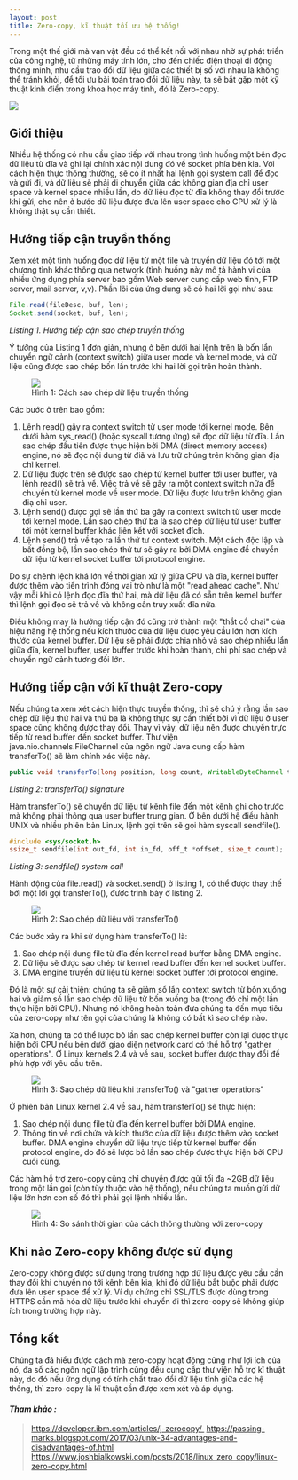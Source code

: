 ```yaml
---
layout: post
title: Zero-copy, kĩ thuật tối ưu hệ thống!
---
```


Trong một thế giới mà vạn vật đều có thể kết nối với nhau nhờ sự phát triển của công nghệ, từ những máy tính lớn, cho đến chiếc điện thoại di động thông minh, nhu cầu trao đổi dữ liệu giữa các thiết bị số với nhau là không thể tránh khỏi, để tối ưu bài toán trao đổi dữ liệu này, ta sẽ bắt gặp một kỹ thuật kinh điển trong khoa học máy tính, đó là Zero-copy.

![](/img/Mar_2019/zero-copy/b.gif)

## Giới thiệu

Nhiều hệ thống có nhu cầu giao tiếp với nhau trong tình huống một bên đọc dữ liệu từ đĩa và ghi lại chính xác nội dung đó về socket phía bên kia. Với cách hiện thực thông thường, sẽ có ít nhất hai lệnh gọi system call để đọc và gửi đi, và dữ liệu sẽ phải di chuyển giữa các không gian địa chỉ user space và kernel space nhiều lần, do dữ liệu đọc từ đĩa không thay đổi trước khi gửi, cho nên ở bước dữ liệu được đưa lên user space cho CPU xử lý là không thật sự cần thiết.

## Hướng tiếp cận truyền thống

Xem xét một tình huống đọc dữ liệu từ một file và truyền dữ liệu đó tới một chương tình khác thông qua network (tình huống này mô tả hành vi của nhiều ứng dụng phía server bao gồm Web server cung cấp web tĩnh, FTP server, mail server, v,v). Phần lõi của ứng dụng sẽ có hai lời gọi như sau:

```java
File.read(fileDesc, buf, len);
Socket.send(socket, buf, len);
```
*Listing 1. Hướng tiếp cận sao chép truyền thống*

Ý tưởng của Listing 1 đơn giản, nhưng ở bên dưới hai lệnh trên là bốn lần chuyển ngữ cảnh (context switch) giữa user mode và kernel mode, và dữ liệu cũng được sao chép bốn lần trước khi hai lời gọi trên hoàn thành.

<figure>
  <img src="/img/Mar_2019/zero-copy/hinh1.png">
  <figcaption>Hình 1: Cách sao chép dữ liệu truyền thống</figcaption>
</figure>

Các bước ở trên bao gồm:

1. Lệnh read() gây ra context switch từ user mode tới kernel mode. Bên dưới hàm sys_read() (hoặc syscall tương ứng) sẽ đọc dữ liệu từ đĩa. Lần sao chép đầu tiên được thực hiện bởi DMA (direct memory access) engine, nó sẽ đọc nội dung từ điã và lưu trữ chúng trên không gian địa chỉ kernel.
2. Dữ liệu được trên sẽ được sao chép từ kernel buffer tới user buffer, và lênh read() sẽ trả về. Việc trả về sẽ gây ra một context switch nữa để chuyển từ kernel mode về user mode. Dữ liệu được lưu trên không gian điạ chỉ user.
3. Lệnh send() được gọi sẽ lần thứ ba gây ra context switch từ user mode tới kernel mode. Lần sao chép thứ ba là sao chép dữ liệu từ user buffer tới một kernel buffer khác liên kết với socket đích.
4. Lệnh send() trả về tạo ra lần thứ tư context switch. Một cách độc lập và bất đồng bộ, lần sao chép thứ tư sẽ gây ra bởi DMA engine để chuyển dữ liệu từ kernel socket buffer tới protocol engine.


Do sự chênh lệch khá lớn về thời gian xử lý giữa CPU và đĩa, kernel buffer được thêm vào tiến trình đóng vai trò như là một "read ahead cache". Như vậy mỗi khi có lệnh đọc đĩa thứ hai, mà dữ liệu đã có sẵn trên kernel buffer thì lệnh gọi đọc sẽ trả về và không cần truy xuất đĩa nữa.

Điều không may là hướng tiếp cận đó cũng trở thành một "thắt cổ chai" của hiệu năng hệ thống nếu kích thước của dữ liệu được yêu cầu lớn hơn kích thước của kernel buffer. Dữ liệu sẽ phải được chia nhỏ và sao chép nhiều lần giữa đĩa, kernel buffer, user buffer trước khi hoàn thành, chi phí sao chép và chuyển ngữ cảnh tương đối lớn.

## Hướng tiếp cận với kĩ thuật Zero-copy

Nếu chúng ta xem xét cách hiện thực truyền thống, thì sẽ chú ý rằng lần sao chép dữ liệu thứ hai và thứ ba là không thực sự cần thiết bởi vì dữ liệu ở user space cũng không được thay đổi. Thay vì vậy, dữ liệu nên được chuyển trực tiếp từ read buffer đến socket buffer. Thư viện java.nio.channels.FileChannel của ngôn ngữ Java cung cấp hàm transferTo() sẽ làm chính xác việc này.

```java
public void transferTo(long position, long count, WritableByteChannel target);
```

*Listing 2: transferTo() signature*

Hàm transferTo() sẽ chuyển dữ liệu từ kênh file đến một kênh ghi cho trước mà không phải thông qua user buffer trung gian. Ở bên dưới hệ điều hành UNIX và nhiều phiên bản Linux, lệnh gọi trên sẽ gọi hàm syscall sendfile().

```c
#include <sys/socket.h>
ssize_t sendfile(int out_fd, int in_fd, off_t *offset, size_t count);
```
*Listing 3: sendfile() system call*

Hành động của file.read() và socket.send() ở listing 1, có thể được thay thế bởi một lời gọi transferTo(), được trình bày ở listing 2.

<figure>
  <img src="/img/Mar_2019/zero-copy/hinh2.png">
  <figcaption>Hình 2: Sao chép dữ liệu với transferTo()</figcaption>
</figure>

Các bước xảy ra khi sử dụng hàm transferTo() là:

1. Sao chép nội dung file từ đĩa đến kernel read buffer bằng DMA engine.
2. Dữ liệu sẽ được sao chép từ kernel read buffer đến kernel socket buffer.
3. DMA engine truyền dữ liệu từ kernel socket buffer tới protocol engine.

Đó là một sự cải thiện: chúng ta sẽ giảm số lần context switch từ bốn xuống hai và giảm số lần sao chép dữ liệu từ bốn xuống ba (trong đó chỉ một lần thực hiện bởi CPU). Nhưng nó không hoàn toàn đưa chúng ta đến mục tiêu của zero-copy như tên gọi của chúng là không có bất kì sao chép nào.

Xa hơn, chúng ta có thể lược bỏ lần sao chép kernel buffer còn lại được thực hiện bởi CPU nếu bên dưới giao diện network card có thể hỗ trợ "gather operations". Ở Linux kernels 2.4 và về sau, socket buffer được thay đổi để phù hợp với yêu cầu trên.


<figure>
  <img src="/img/Mar_2019/zero-copy/hinh3.png">
  <figcaption>Hình 3: Sao chép dữ liệu khi transferTo() và "gather operations"</figcaption>
</figure>

Ở phiên bản Linux kernel 2.4 về sau, hàm transferTo() sẽ thực hiện:

1. Sao chép nội dung file từ đĩa đến kernel buffer bởi DMA engine.
2. Thông tin về nơi chứa và kích thước của dữ liệu được thêm vào socket buffer. DMA engine chuyển dữ liệu trực tiếp từ kernel buffer đến protocol engine, do đó sẽ lược bỏ lần sao chép được thực hiện bởi CPU cuối cùng.

Các hàm hỗ trợ zero-copy cũng chỉ chuyển được gửi tối đa ~2GB dữ liệu trong một lần gọi (còn tùy thuộc vào hệ thống), nếu chúng ta muốn gửi dữ liệu lớn hơn con số đó thì phải gọi lệnh nhiều lần.

<figure>
  <img src="/img/Mar_2019/zero-copy/benmark.png">
  <figcaption>Hình 4: So sánh thời gian của cách thông thường với zero-copy</figcaption>
</figure>

## Khi nào Zero-copy không được sử dụng

Zero-copy không được sử dụng trong trường hợp dữ liệu được yêu cầu cần thay đổi khi chuyển nó tới kênh bên kia, khi đó dữ liệu bắt buộc phải được đưa lên user space để xử lý. Ví dụ chứng chỉ SSL/TLS được dùng trong HTTPS cần mã hóa dữ liệu trước khi chuyển đi thì zero-copy sẽ không giúp ích trong trường hợp này.

## Tổng kết

Chúng ta đã hiểu được cách mà zero-copy hoạt động cũng như lợi ích của nó, đa số các ngôn ngữ lập trình cũng đều cung cấp thư viện hỗ trợ kĩ thuật này, do đó nếu ứng dụng có tính chất trao đổi dữ liệu tĩnh giữa các hệ thống, thì zero-copy là kĩ thuật cần được xem xét và áp dụng.

#### *Tham khảo :*

> https://developer.ibm.com/articles/j-zerocopy/ 
https://passing-marks.blogspot.com/2017/03/unix-34-advantages-and-disadvantages-of.html
https://www.joshbialkowski.com/posts/2018/linux_zero_copy/linux-zero-copy.html